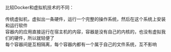 比较Docker和虚拟机技术的不同： <br/>
<br/>
传统虚拟机，虚拟出一条硬件，运行一个完整的操作系统，然后在这个系统上安装和运行软件 <br/>
容器内的应用直接运行在宿主机的内容，容器是没有自己的内核的，也没有虚拟我们的硬件，所以就轻便了 <br/>
每个容器间是互相隔离，每个容器内都有一个属于自己的文件系统，互不影响 <br/>
